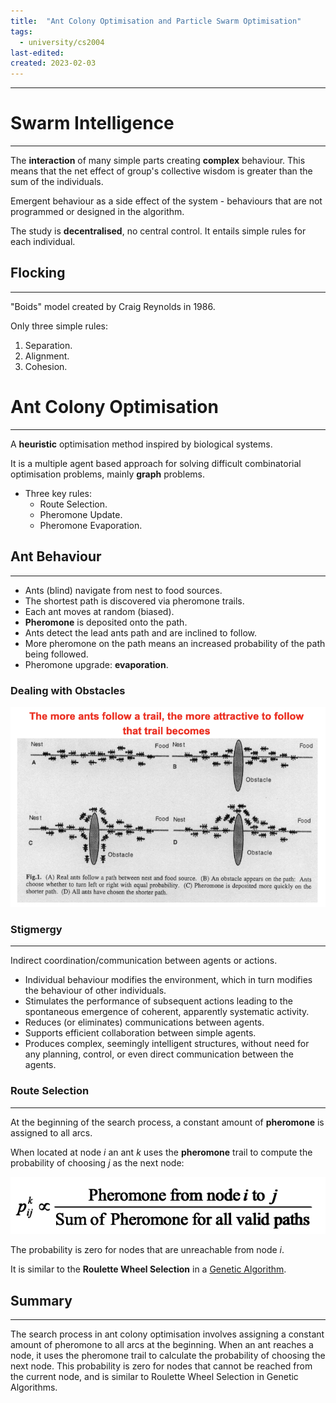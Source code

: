 ```yaml
---
title:  "Ant Colony Optimisation and Particle Swarm Optimisation"
tags:
  - university/cs2004
last-edited:
created: 2023-02-03
---
```

---
# Swarm Intelligence
---
The **interaction** of many simple parts creating **complex** behaviour. This means that the net effect of group's collective wisdom is greater than the sum of the individuals.

Emergent behaviour as a side effect of the system - behaviours that are not programmed or designed in the algorithm.

The study is **decentralised**, no central control. It entails simple rules for each individual.

## Flocking
---
"Boids" model created by Craig Reynolds in 1986.

Only three simple rules:
1. Separation.
2. Alignment.
3. Cohesion.

# Ant Colony Optimisation
---
A **heuristic** optimisation method inspired by biological systems.

It is a multiple agent based approach for solving difficult combinatorial optimisation problems, mainly **graph** problems.

- Three key rules:
    - Route Selection.
    - Pheromone Update.
    - Pheromone Evaporation.

## Ant Behaviour
---
- Ants (blind) navigate from nest to food sources.
- The shortest path is discovered via pheromone trails.
- Each ant moves at random (biased).
- **Pheromone** is deposited onto the path.
- Ants detect the lead ants path and are inclined to follow.
- More pheromone on the path means an increased probability of the path being followed.
- Pheromone upgrade: **evaporation**.

### Dealing with Obstacles
![](notes/images/Screenshot%202023-02-03%20at%2014.22.45.png)

### Stigmergy
---
Indirect coordination/communication between agents or actions.

- Individual behaviour modifies the environment, which in turn modifies the behaviour of other individuals.
- Stimulates the performance of subsequent actions leading to the spontaneous emergence of coherent, apparently systematic activity.
- Reduces (or eliminates) communications between agents.
- Supports efficient collaboration between simple agents.
- Produces complex, seemingly intelligent structures, without need for any planning, control, or even direct communication between the agents.

### Route Selection
---
At the beginning of the search process, a constant amount of **pheromone** is assigned to all arcs.

When located at node $i$ an ant $k$ uses the **pheromone** trail to compute the probability of choosing $j$ as the next node:

![|300](notes/images/Screenshot%202023-02-03%20at%2014.31.10.png)

The probability is zero for nodes that are unreachable from node $i$.

It is similar to the **Roulette Wheel Selection** in a [Genetic Algorithm](notes/university/year2/cs2004/intro-gen-algorithms.md).

## Summary
---
The search process in ant colony optimisation involves assigning a constant amount of pheromone to all arcs at the beginning. When an ant reaches a node, it uses the pheromone trail to calculate the probability of choosing the next node. This probability is zero for nodes that cannot be reached from the current node, and is similar to Roulette Wheel Selection in Genetic Algorithms.